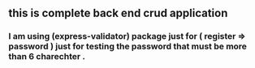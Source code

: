 ## this is complete back end crud application

### I am using (express-validator) package just for ( register => password ) just for testing the password that must be more than 6 charechter .
